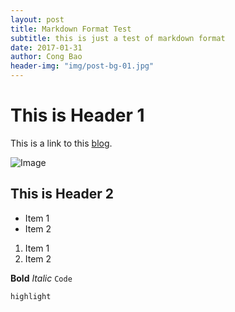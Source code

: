 ```yaml
---
layout: post
title: Markdown Format Test
subtitle: this is just a test of markdown format
date: 2017-01-31
author: Cong Bao
header-img: "img/post-bg-01.jpg"
---
```


# This is Header 1

This is a link to this [blog](https://congbao.github.io/).

![Image](src)

## This is Header 2

- Item 1
- Item 2

1. Item 1
2. Item 2

**Bold** _Italic_ `Code`

```
highlight
```